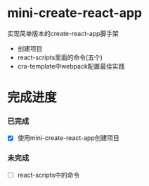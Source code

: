 # mini-create-react-app
实现简单版本的create-react-app脚手架
+ 创建项目
+ react-scripts里面的命令(五个)
+ cra-template中webpack配置最佳实践

# 完成进度
### 已完成
- [x] 使用mini-create-react-app创建项目
### 未完成
- [ ] react-scripts中的命令